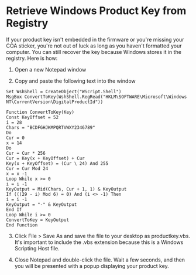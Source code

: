 # Retrieve Windows Product Key from Registry

If your product key isn't embedded in the firmware or you're missing your COA sticker, you're not out of luck as long as you haven't formatted your computer. You can still recover the key because Windows stores it in the registry. Here is how:

1. Open a new Notepad window

2. Copy and paste the following text into the window

```
Set WshShell = CreateObject("WScript.Shell")
MsgBox ConvertToKey(WshShell.RegRead("HKLM\SOFTWARE\Microsoft\Windows NT\CurrentVersion\DigitalProductId"))

Function ConvertToKey(Key)
Const KeyOffset = 52
i = 28
Chars = "BCDFGHJKMPQRTVWXY2346789"
Do
Cur = 0
x = 14
Do
Cur = Cur * 256
Cur = Key(x + KeyOffset) + Cur
Key(x + KeyOffset) = (Cur \ 24) And 255
Cur = Cur Mod 24
x = x -1
Loop While x >= 0
i = i -1
KeyOutput = Mid(Chars, Cur + 1, 1) & KeyOutput
If (((29 - i) Mod 6) = 0) And (i <> -1) Then
i = i -1
KeyOutput = "-" & KeyOutput
End If
Loop While i >= 0
ConvertToKey = KeyOutput
End Function
```

3. Click File > Save As and save the file to your desktop as productkey.vbs. It's important to include the .vbs extension because this is a Windows Scripting Host file.

4. Close Notepad and double-click the file. Wait a few seconds, and then you will be presented with a popup displaying your product key.
